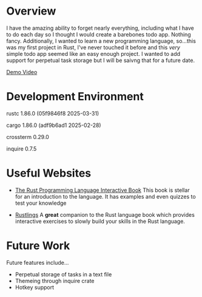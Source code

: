 # Overview

I have the amazing ability to forget nearly everything, including what I have to do each day so I thought I would create a barebones todo app. Nothing fancy. Additionally, I wanted to learn a new programming language, so...this was my first project in Rust, I've never touched it before and this *very* simple todo app seemed like an easy enough project. I wanted to add support for perpetual task storage but I will be saivng that for a future date.

[Demo Video](https://www.youtube.com/watch?v=P36fg-r5Wek)

# Development Environment

rustc 1.86.0 (05f9846f8 2025-03-31)

cargo 1.86.0 (adf9b6ad1 2025-02-28)

crossterm 0.29.0

inquire 0.7.5

# Useful Websites


- [The Rust Programming Language Interactive Book](https://rust-book.cs.brown.edu/) This book is stellar for an introduction to the language. It has examples and even quizzes to test your knowledge

- [Rustlings](https://github.com/rust-lang/rustlings)
A **great** companion to the Rust language book which provides interactive exercises to slowly build your skills in the Rust language.


# Future Work

Future features include...

- Perpetual storage of tasks in a text file
- Themeing through inquire crate
- Hotkey support